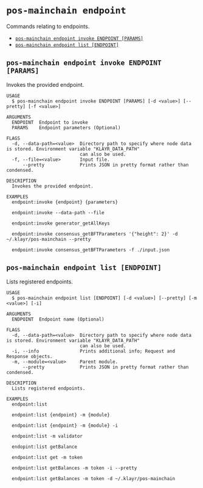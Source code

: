 # `pos-mainchain endpoint`

Commands relating to endpoints.

- [`pos-mainchain endpoint invoke ENDPOINT [PARAMS]`](#pos-mainchain-endpoint-invoke-endpoint-params)
- [`pos-mainchain endpoint list [ENDPOINT]`](#pos-mainchain-endpoint-list-endpoint)

## `pos-mainchain endpoint invoke ENDPOINT [PARAMS]`

Invokes the provided endpoint.

```
USAGE
  $ pos-mainchain endpoint invoke ENDPOINT [PARAMS] [-d <value>] [--pretty] [-f <value>]

ARGUMENTS
  ENDPOINT  Endpoint to invoke
  PARAMS    Endpoint parameters (Optional)

FLAGS
  -d, --data-path=<value>  Directory path to specify where node data is stored. Environment variable "KLAYR_DATA_PATH"
                           can also be used.
  -f, --file=<value>       Input file.
      --pretty             Prints JSON in pretty format rather than condensed.

DESCRIPTION
  Invokes the provided endpoint.

EXAMPLES
  endpoint:invoke {endpoint} {parameters}

  endpoint:invoke --data-path --file

  endpoint:invoke generator_getAllKeys

  endpoint:invoke consensus_getBFTParameters '{"height": 2}' -d ~/.klayr/pos-mainchain --pretty

  endpoint:invoke consensus_getBFTParameters -f ./input.json
```

## `pos-mainchain endpoint list [ENDPOINT]`

Lists registered endpoints.

```
USAGE
  $ pos-mainchain endpoint list [ENDPOINT] [-d <value>] [--pretty] [-m <value>] [-i]

ARGUMENTS
  ENDPOINT  Endpoint name (Optional)

FLAGS
  -d, --data-path=<value>  Directory path to specify where node data is stored. Environment variable "KLAYR_DATA_PATH"
                           can also be used.
  -i, --info               Prints additional info; Request and Response objects.
  -m, --module=<value>     Parent module.
      --pretty             Prints JSON in pretty format rather than condensed.

DESCRIPTION
  Lists registered endpoints.

EXAMPLES
  endpoint:list

  endpoint:list {endpoint} -m {module}

  endpoint:list {endpoint} -m {module} -i

  endpoint:list -m validator

  endopint:list getBalance

  endpoint:list get -m token

  endpoint:list getBalances -m token -i --pretty

  endpoint:list getBalances -m token -d ~/.klayr/pos-mainchain
```
